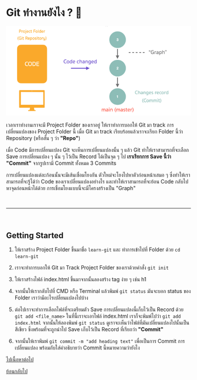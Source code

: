 # Git ทำงานยังไง ? 🚀

![How git works](./images/how-git-works-1.png)

เวลาเราทำงานเราจะมี Project Folder ของเราอยู่ ให้เราทำการบอกให้ Git มา track การเปลี่ยนแปลงของ Project Folder นี้ เมื่อ Git มา track เรียบร้อยแล้วเราจะเรียก Folder นี้ว่า Repository (หรือสั้น ๆ ว่า **"Repo"**)

เมื่อ Code มีการเปลี่ยนแปลง Git จะเห็นการเปลี่ยนแปลงนั้น ๆ แล้ว Git ทำให้เราสามารถที่จะเลือก Save การเปลี่ยนแปลง ๆ นั้น ๆ ไว้เป็น Record ได้เป็นจุด ๆ ไป **เราเรียกการ Save นี้ว่า "Commit"** จากรูปเรามี Commit ทั้งหมด 3 Commits

การเปลี่ยนแปลงแต่ละก้อนนั้นจะมีเส้นเชื่อมโยงกัน ตัวใหม่จะโยงไปหาตัวก่อนหน้าเสมอ ๆ ซึ่งทำให้เราสามารถที่จะรู้ได้ว่า Code ของเราเปลี่ยนแปลงอย่างไร และทำให้เราสามารถที่จะย้อน Code กลับไปหาจุดก่อนหน้าได้ด้วย การเชื่อมโยงแบบนี้จะมีโครงสร้างเป็น "Graph"

<br><hr><br>

## Getting Started

1. ให้เราสร้าง Project Folder ขึ้นมาชื่อ `learn-git` และ ทำการเข้าไปที่ Folder ด้วย `cd learn-git`

2. เราจะทำการบอกให้ Git มา Track Project Folder ของเราด้วยคำสั่ง `git init`

3. ให้เราสร้างไฟล์ index.html ขึ้นมาจากนั้นลองสร้าง tag ง่าย ๆ เช่น h1

4. จากนั้นให้เรากลับไปที่ CMD หรือ Terminal แล้วพิมพ์ `git status` มันจะบอก status ของ Folder เราว่ามีอะไรเปลี่ยนแปลงไปบ้าง

5. ต่อไปเราจะทำการเลือกไฟล์ที่จะเตรียมตัว Save การเปลี่ยนแปลงนี้เก็บไว้เป็น Record ด้วย `git add <file_name>` ในที่นี้เราจะเอาไฟล์ index.html เราก็จะพิมพ์ไปว่า `git add index.html` จากนั้นให้ลองพิมพ์ `git status` ดูเราจะเห็นว่าไฟล์ที่มันเปลี่ยนแปลงไปนั้นเป็นสีเขียว ซึ่งพร้อมที่จะถูกนำไป Save เก็บไว้เป็น Record ที่เรียกว่า **"Commit"**

6. จากนั้นให้เราพิมพ์ `git commit -m "add heading text"` เพื่อเป็นการ Commit การเปลี่ยนแปลง พร้อมกับใส่คำอธิบายว่า Commit นี้หมายความว่ายังไง

[ไปเนื้อหาต่อไป](https://github.com/napatwongchr/intro-to-git/blob/main/lessons/3-git-branches-and-merging.md)

[ย้อนกลับไป](https://github.com/napatwongchr/intro-to-git/blob/main/lessons/1-what-is-git-and-why.md)
